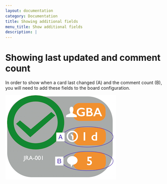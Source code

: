 ```yaml
---
layout: documentation
category: Documentation
title: Showing additional fields
menu_title: Show additional fields
description: |
---
```


Showing last updated and comment count
====================


In order to show when a card last changed (A) and the comment count (B), you will need to add these fields to the board configuration.

 ![Additional Fields Display](/img/documentation/additional_fields/card_overlay.png)

